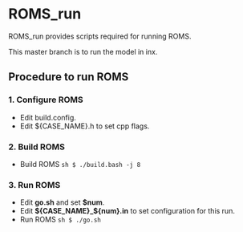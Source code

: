# ROMS_run

ROMS_run provides scripts required for running ROMS.

This master branch is to run the model in inx.

## Procedure to run ROMS

### 1. Configure ROMS
- Edit build.config.
- Edit ${CASE_NAME}.h to set cpp flags.

### 2. Build ROMS
- Build ROMS
        ``` sh
        $ ./build.bash -j 8
        ```

### 3. Run ROMS
- Edit **go.sh** and set **$num**.
- Edit **${CASE_NAME}_${num}.in** to set configuration for this run.
- Run ROMS
        ```sh
        $ ./go.sh
        ```

